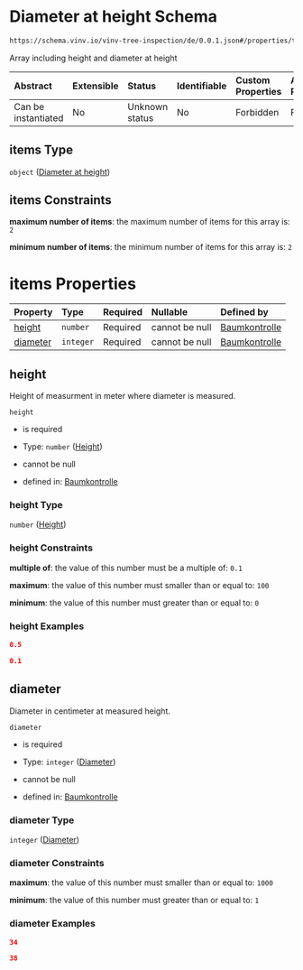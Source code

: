 # Diameter at height Schema

```txt
https://schema.vinv.io/vinv-tree-inspection/de/0.0.1.json#/properties/tree/properties/crown/properties/dimensions/items
```

Array including height and diameter at height

| Abstract            | Extensible | Status         | Identifiable | Custom Properties | Additional Properties | Access Restrictions | Defined In                                                                                                                 |
| :------------------ | :--------- | :------------- | :----------- | :---------------- | :-------------------- | :------------------ | :------------------------------------------------------------------------------------------------------------------------- |
| Can be instantiated | No         | Unknown status | No           | Forbidden         | Forbidden             | none                | [dereferenced.doc.json\*](../../../../../../vinv-schemas/vinv-tree/out/0.0.1/dereferenced.doc.json "open original schema") |

## items Type

`object` ([Diameter at height](dereferenced-properties-baum-daten-properties-crown-properties-crown-dimensions-diameter-at-height.md))

## items Constraints

**maximum number of items**: the maximum number of items for this array is: `2`

**minimum number of items**: the minimum number of items for this array is: `2`

# items Properties

| Property              | Type      | Required | Nullable       | Defined by                                                                                                                                                                                                                                                                               |
| :-------------------- | :-------- | :------- | :------------- | :--------------------------------------------------------------------------------------------------------------------------------------------------------------------------------------------------------------------------------------------------------------------------------------- |
| [height](#height)     | `number`  | Required | cannot be null | [Baumkontrolle](dereferenced-properties-baum-daten-properties-crown-properties-crown-dimensions-diameter-at-height-properties-height.md "https://schema.vinv.io/vinv-tree-inspection/de/0.0.1.json#/properties/tree/properties/crown/properties/dimensions/items/properties/height")     |
| [diameter](#diameter) | `integer` | Required | cannot be null | [Baumkontrolle](dereferenced-properties-baum-daten-properties-crown-properties-crown-dimensions-diameter-at-height-properties-diameter.md "https://schema.vinv.io/vinv-tree-inspection/de/0.0.1.json#/properties/tree/properties/crown/properties/dimensions/items/properties/diameter") |

## height

Height of measurment in meter where diameter is measured.

`height`

*   is required

*   Type: `number` ([Height](dereferenced-properties-baum-daten-properties-crown-properties-crown-dimensions-diameter-at-height-properties-height.md))

*   cannot be null

*   defined in: [Baumkontrolle](dereferenced-properties-baum-daten-properties-crown-properties-crown-dimensions-diameter-at-height-properties-height.md "https://schema.vinv.io/vinv-tree-inspection/de/0.0.1.json#/properties/tree/properties/crown/properties/dimensions/items/properties/height")

### height Type

`number` ([Height](dereferenced-properties-baum-daten-properties-crown-properties-crown-dimensions-diameter-at-height-properties-height.md))

### height Constraints

**multiple of**: the value of this number must be a multiple of: `0.1`

**maximum**: the value of this number must smaller than or equal to: `100`

**minimum**: the value of this number must greater than or equal to: `0`

### height Examples

```json
0.5
```

```json
0.1
```

## diameter

Diameter in centimeter at measured height.

`diameter`

*   is required

*   Type: `integer` ([Diameter](dereferenced-properties-baum-daten-properties-crown-properties-crown-dimensions-diameter-at-height-properties-diameter.md))

*   cannot be null

*   defined in: [Baumkontrolle](dereferenced-properties-baum-daten-properties-crown-properties-crown-dimensions-diameter-at-height-properties-diameter.md "https://schema.vinv.io/vinv-tree-inspection/de/0.0.1.json#/properties/tree/properties/crown/properties/dimensions/items/properties/diameter")

### diameter Type

`integer` ([Diameter](dereferenced-properties-baum-daten-properties-crown-properties-crown-dimensions-diameter-at-height-properties-diameter.md))

### diameter Constraints

**maximum**: the value of this number must smaller than or equal to: `1000`

**minimum**: the value of this number must greater than or equal to: `1`

### diameter Examples

```json
34
```

```json
38
```

